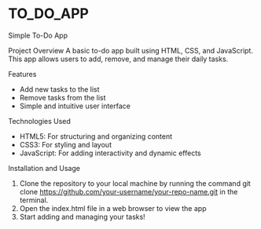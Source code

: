 # TO_DO_APP
 Simple To-Do App
 
Project Overview
A basic to-do app built using HTML, CSS, and JavaScript. This app allows users to add, remove, and manage their daily tasks.

Features
- Add new tasks to the list
- Remove tasks from the list
- Simple and intuitive user interface

Technologies Used
- HTML5: For structuring and organizing content
- CSS3: For styling and layout
- JavaScript: For adding interactivity and dynamic effects

Installation and Usage
1. Clone the repository to your local machine by running the command git clone https://github.com/your-username/your-repo-name.git in the terminal.
2. Open the index.html file in a web browser to view the app
3. Start adding and managing your tasks!
